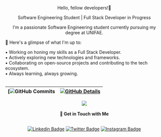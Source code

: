 <div align="center" >


Hello, fellow developers!👋

Software Engineering Student | Full Stack Developer in Progress

I'm a passionate Software Engineering student currently pursuing my degree at UNIFAE.
</div>


🚀 Here's a glimpse of what I'm up to:

▪︎ Working on honing my skills as a Full Stack Developer.
<br>
▪︎ Actively exploring new technologies and frameworks.
<br>
▪︎ Collaborating on open-source projects and contributing to the tech ecosystem.
<br>
▪︎ Always learning, always growing.
<br>
<br>

  
 | [![GitHub Commits](http://github-profile-summary-cards.vercel.app/api/cards/repos-per-language?username=amandadecassiaborges&theme=dracula) | [![GitHub Details](http://github-profile-summary-cards.vercel.app/api/cards/profile-details?username=amandadecassiaborges&theme=dracula)](https://github.com/vn7n24fzkq/github-profile-summary-cards) |  
 | ----------- | ----------- |
 
  <div align="center" >
<a href="https://skillicons.dev"   >
  <img src="https://skillicons.dev/icons?i=html,css,js,ts,react,vite,bootstrap,tailwind,nodejs,nextjs,php,laravel,mysql,c,cpp,aws,arduino,py,django,java,git,github,eclipse,vscode" />
</a>
  <br />

  </div>
  <br>

   <div align="center" >
<strong>🔗 Get in Touch with Me</strong>
<br>
<br>
     
[![Linkedin Badge](https://img.shields.io/badge/-Amanda%20Borges-000000?style=flat-square&labelColor=961e53&logo=Linkedin&logoColor=white&link=https://www.linkedin.com/in/amandadecassiaborges/)](https://www.linkedin.com/in/amandadecassiaborges/)
[![Twitter Badge](https://img.shields.io/badge/-@amandaborgeses-000000?style=flat-square&labelColor=961e53&logo=twitter&logoColor=white&link=https://twitter.com/amandaborgeses)](https://twitter.com/amandaborgeses) 
[![Instagram Badge](https://img.shields.io/badge/-amandadecassiaborges-000000?style=flat-square&labelColor=961e53&logo=Instagram&logoColor=white&link=https://www.instagram.com/amandadecassiaborges/)](https://www.Instagram.com/amandadecassiaborges/)
</div>
